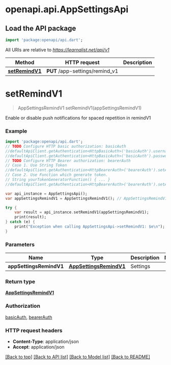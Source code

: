 # openapi.api.AppSettingsApi

## Load the API package
```dart
import 'package:openapi/api.dart';
```

All URIs are relative to *https://learnalist.net/api/v1*

Method | HTTP request | Description
------------- | ------------- | -------------
[**setRemindV1**](AppSettingsApi.md#setRemindV1) | **PUT** /app-settings/remind_v1 | 


# **setRemindV1**
> AppSettingsRemindV1 setRemindV1(appSettingsRemindV1)



Enable or disable push notifications for spaced repetition in remindV1

### Example 
```dart
import 'package:openapi/api.dart';
// TODO Configure HTTP basic authorization: basicAuth
//defaultApiClient.getAuthentication<HttpBasicAuth>('basicAuth').username = 'YOUR_USERNAME'
//defaultApiClient.getAuthentication<HttpBasicAuth>('basicAuth').password = 'YOUR_PASSWORD';
// TODO Configure HTTP Bearer authorization: bearerAuth
// Case 1. Use String Token
//defaultApiClient.getAuthentication<HttpBearerAuth>('bearerAuth').setAccessToken('YOUR_ACCESS_TOKEN');
// Case 2. Use Function which generate token.
// String yourTokenGeneratorFunction() { ... }
//defaultApiClient.getAuthentication<HttpBearerAuth>('bearerAuth').setAccessToken(yourTokenGeneratorFunction);

var api_instance = AppSettingsApi();
var appSettingsRemindV1 = AppSettingsRemindV1(); // AppSettingsRemindV1 | Settings

try { 
    var result = api_instance.setRemindV1(appSettingsRemindV1);
    print(result);
} catch (e) {
    print("Exception when calling AppSettingsApi->setRemindV1: $e\n");
}
```

### Parameters

Name | Type | Description  | Notes
------------- | ------------- | ------------- | -------------
 **appSettingsRemindV1** | [**AppSettingsRemindV1**](AppSettingsRemindV1.md)| Settings | 

### Return type

[**AppSettingsRemindV1**](AppSettingsRemindV1.md)

### Authorization

[basicAuth](../README.md#basicAuth), [bearerAuth](../README.md#bearerAuth)

### HTTP request headers

 - **Content-Type**: application/json
 - **Accept**: application/json

[[Back to top]](#) [[Back to API list]](../README.md#documentation-for-api-endpoints) [[Back to Model list]](../README.md#documentation-for-models) [[Back to README]](../README.md)


